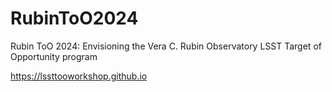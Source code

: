 # RubinToO2024
Rubin ToO 2024: Envisioning the Vera C. Rubin Observatory LSST Target of Opportunity program

https://lssttooworkshop.github.io
